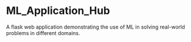 # ML_Application_Hub
A flask web application demonstrating the use of ML in solving real-world problems in different domains.
